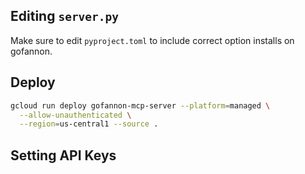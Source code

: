
## Editing `server.py`

Make sure to edit `pyproject.toml` to include correct option installs on gofannon.

## Deploy

```bash
gcloud run deploy gofannon-mcp-server --platform=managed \
  --allow-unauthenticated \
  --region=us-central1 --source .
```

## Setting API Keys